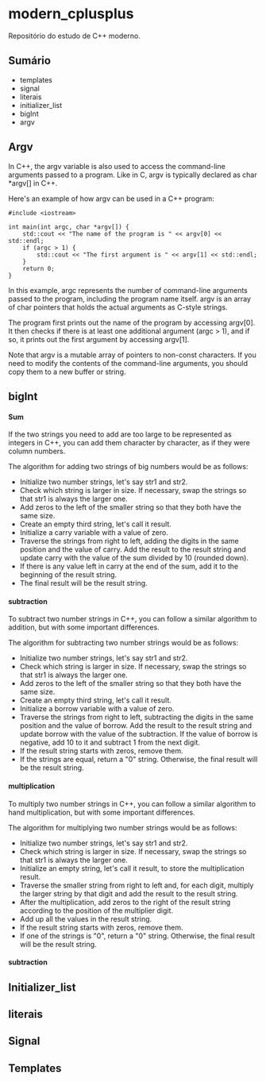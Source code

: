 # modern_cplusplus
Repositório do estudo de C++ moderno.

<h2>Sumário</h2>

 - templates
 - signal
 - literais
 - initializer_list
 - bigInt
 - argv

<h2>Argv</h2>

In C++, the argv variable is also used to access the command-line arguments passed to a program. Like in C, argv is typically declared as char *argv[] in C++.

Here's an example of how argv can be used in a C++ program:

~~~
#include <iostream>

int main(int argc, char *argv[]) {
    std::cout << "The name of the program is " << argv[0] << std::endl;
    if (argc > 1) {
        std::cout << "The first argument is " << argv[1] << std::endl;
    }
    return 0;
}
~~~

In this example, argc represents the number of command-line arguments passed to the program, including the program name itself. argv is an array of char pointers that holds the actual arguments as C-style strings.

The program first prints out the name of the program by accessing argv[0]. It then checks if there is at least one additional argument (argc > 1), and if so, it prints out the first argument by accessing argv[1].

Note that argv is a mutable array of pointers to non-const characters. If you need to modify the contents of the command-line arguments, you should copy them to a new buffer or string.

<h2>bigInt</h2>

<h4>Sum</h4>
If the two strings you need to add are too large to be represented as integers in C++, you can add them character by character, as if they were column numbers.

The algorithm for adding two strings of big numbers would be as follows:

 - Initialize two number strings, let's say str1 and str2.
 - Check which string is larger in size. If necessary, swap the strings so that str1 is always the larger one.
 - Add zeros to the left of the smaller string so that they both have the same size.
 - Create an empty third string, let's call it result.
 - Initialize a carry variable with a value of zero.
 - Traverse the strings from right to left, adding the digits in the same position and the value of carry. Add the result to the result string and update carry with the value of the sum divided by 10 (rounded down).
 - If there is any value left in carry at the end of the sum, add it to the beginning of the result string.
 - The final result will be the result string.
 
 <h4>subtraction</h4>
 
 To subtract two number strings in C++, you can follow a similar algorithm to addition, but with some important differences.

The algorithm for subtracting two number strings would be as follows:

 - Initialize two number strings, let's say str1 and str2.
 - Check which string is larger in size. If necessary, swap the strings so that str1 is always the larger one.
 - Add zeros to the left of the smaller string so that they both have the same size.
 - Create an empty third string, let's call it result.
 - Initialize a borrow variable with a value of zero.
 - Traverse the strings from right to left, subtracting the digits in the same position and the value of borrow. Add the result to the result string and update borrow with the value of the subtraction. If the value of borrow is negative, add 10 to it and subtract 1 from the next digit.
 - If the result string starts with zeros, remove them.
 - If the strings are equal, return a "0" string. Otherwise, the final result will be the result string.
 
 <h4>multiplication</h4>
 
 To multiply two number strings in C++, you can follow a similar algorithm to hand multiplication, but with some important differences.

The algorithm for multiplying two number strings would be as follows:

 - Initialize two number strings, let's say str1 and str2.
 - Check which string is larger in size. If necessary, swap the strings so that str1 is always the larger one.
 - Initialize an empty string, let's call it result, to store the multiplication result.
 - Traverse the smaller string from right to left and, for each digit, multiply the larger string by that digit and add the result to the result string.
 - After the multiplication, add zeros to the right of the result string according to the position of the multiplier digit.
 - Add up all the values in the result string.
 - If the result string starts with zeros, remove them.
 - If one of the strings is "0", return a "0" string. Otherwise, the final result will be the result string.
 
 <h4>subtraction</h4>

<h2>Initializer_list</h2>

<h2>literais</h2>

<h2>Signal</h2>

<h2>Templates</h2>
